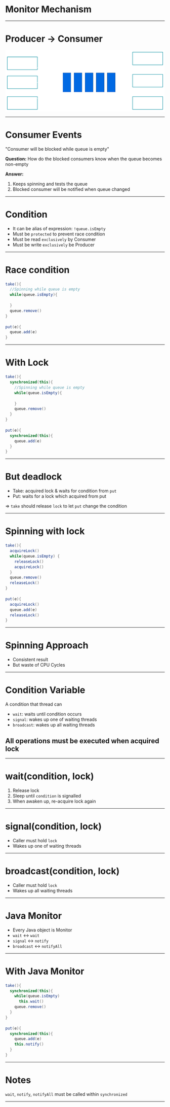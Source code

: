 # Monitor Mechanism

---
# Producer -> Consumer 
![inline](img/procons.png)

---
# Consumer Events
"Consumer will be blocked while queue is empty"

**Question:**
How do the blocked consumers know when the queue becomes non-empty

**Answer:**
1. Keeps spinning and tests the queue
2. Blocked consumer will be notified when queue changed

---
# Condition
- It can be alias of expression: `!queue.isEmpty`
- Must be `protected` to prevent race condition
- Must be read `exclusively` by Consumer
- Must be write `exclusively` be Producer

---
# Race condition
```java
take(){
  //Spinning while queue is empty
  while(queue.isEmpty){

  }
  queue.remove()
}

put(e){
  queue.add(e)
}
```

---
# With Lock
```java
take(){
  synchronized(this){
    //Spinning while queue is empty
    while(queue.isEmpty){

    }
    queue.remove()
  }
}

put(e){
  synchronized(this){
    queue.add(e)
  }
}
```

---
# But deadlock

- Take: acquired lock & waits for condition from `put`
- Put: waits for a lock which acquired from put

=> `take` should release `lock` to let `put` change the condition

---
# Spinning with lock
```java
take(){
  acquireLock()
  while(queue.isEmpty) {
    releaseLock()
    acquireLock()
  }
  queue.remove()
  releaseLock()
}

put(e){
  acquireLock()
  queue.add(e)
  releaseLock()
}
```

---
# Spinning Approach
- Consistent result
- But waste of CPU Cycles

---
# Condition Variable
A condition that thread can
- `wait`: waits until condition occurs
- `signal`: wakes up one of waiting threads
- `broadcast`: wakes up all waiting threads

## All operations must be executed when acquired lock

---
# wait(condition, lock)
1. Release lock
2. Sleep until `condition` is signalled
3. When awaken up, re-acquire lock again

---
# signal(condition, lock)
- Caller must hold `lock`
- Wakes up one of waiting threads

---
# broadcast(condition, lock)
- Caller must hold `lock`
- Wakes up all waiting threads

---
# Java Monitor
- Every Java object is Monitor
- `wait` <-> `wait`
- `signal` <-> `notify`
- `broadcast` <-> `notifyAll`

---
# With Java Monitor
```java
take(){
  synchronized(this){
    while(queue.isEmpty)
      this.wait()
    queue.remove() 
  }
}

put(e){
  synchronized(this){
    queue.add(e)
    this.notify()
  }
}
```

---
# Notes
`wait`, `notify`, `notifyAll` must be called within `synchronized`

---
